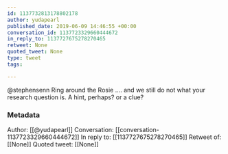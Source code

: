 ```yaml
---
id: 1137732813178802178
author: yudapearl
published_date: 2019-06-09 14:46:55 +00:00
conversation_id: 1137723329660444672
in_reply_to: 1137727675278270465
retweet: None
quoted_tweet: None
type: tweet
tags:

---
```


@stephensenn Ring around the Rosie .... and we still do not what your research question is. A hint, perhaps? or a clue?

### Metadata

Author: [[@yudapearl]]
Conversation: [[conversation-1137723329660444672]]
In reply to: [[1137727675278270465]]
Retweet of: [[None]]
Quoted tweet: [[None]]
